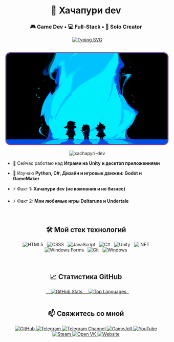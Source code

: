 <h1 align="center">👋 Хачапури dev</h1>
<h3 align="center">🎮 Game Dev • 💻 Full-Stack • 🎨 Solo Creator</h3>

<p align="center">
  <a href="https://git.io/typing-svg"><img src="https://readme-typing-svg.herokuapp.com?font=Fira+Code&pause=1000&width=650&lines=Создаю+игры+на+Unity+и+десктоп+приложения!;C%23+%26+Unity+Developer;Привет,+я+Хачапури+dev+(не+компания+или+бизнес)" alt="Typing SVG" /></a>
</p>

<p align="center">
  <img src="deltarune.gif" alt="Deltarune GIF" width="600" style="border-radius: 15px; border: 3px solid #764ba2;" />
</p>

<p align="center">
  <img src="https://komarev.com/ghpvc/?username=xachapyri-dev&label=Profile%20views&color=0e75b6&style=flat" alt="xachapyri-dev" />
</p>

- 🔭 Сейчас работаю над **Играми на Unity и десктоп приложениями**

- 🌱 Изучаю **Python, C#, Дизайн и игровые движки: Godot и GameMaker**

- ⚡ Факт 1: **Хачапури dev (не компания и не бизнес)**

- ⚡ Факт 2: **Мои любимые игры Deltarune и Undertale**

<br>

<h2 align="center">🛠️ Мой стек технологий</h2>

<p align="center">
  <img src="https://img.shields.io/badge/HTML5-E34F26?style=for-the-badge&logo=html5&logoColor=white" alt="HTML5"/>
  <img src="https://img.shields.io/badge/CSS3-1572B6?style=for-the-badge&logo=css3&logoColor=white" alt="CSS3"/>
  <img src="https://img.shields.io/badge/JavaScript-F7DF1E?style=for-the-badge&logo=javascript&logoColor=black" alt="JavaScript"/>
  <img src="https://img.shields.io/badge/C%23-239120?style=for-the-badge&logo=c-sharp&logoColor=white" alt="C#"/>
  <img src="https://img.shields.io/badge/Unity-100000?style=for-the-badge&logo=unity&logoColor=white" alt="Unity"/>
  <img src="https://img.shields.io/badge/.NET-512BD4?style=for-the-badge&logo=dotnet&logoColor=white" alt=".NET"/>
  <img src="https://img.shields.io/badge/Windows%20Forms-0078D4?style=for-the-badge&logo=windows&logoColor=white" alt="Windows Forms"/>
  <img src="https://img.shields.io/badge/Git-F05032?style=for-the-badge&logo=git&logoColor=white" alt="Git"/>
  <img src="https://img.shields.io/badge/Windows-0078D6?style=for-the-badge&logo=windows&logoColor=white" alt="Windows"/>
</p>

<br>

<h2 align="center">📈 Статистика GitHub</h2>

<div align="center">
  <a href="https://github.com/xachapyri-dev">
    <img height="180em" src="https://github-readme-stats.vercel.app/api?username=xachapyri-dev&show_icons=true&theme=dark&hide_border=true&count_private=true" alt="GitHub Stats" style="border: 0;"/>
    <img height="180em" src="https://github-readme-stats.vercel.app/api/top-langs/?username=xachapyri-dev&theme=dark&hide_border=true&layout=compact&langs_count=8" alt="Top Languages" style="border: 0;"/>
  </a>
</div>

<br>

<h2 align="center">📫 Свяжитесь со мной</h2>

<p align="center">
  <a href="https://github.com/xachapyri-dev" target="_blank">
    <img src="https://img.shields.io/badge/GitHub-100000?style=for-the-badge&logo=github&logoColor=white" alt="GitHub" style="border: 0;"/>
  </a>
  <a href="https://t.me/Cyxoi_XahapyPi" target="_blank">
    <img src="https://img.shields.io/badge/Telegram-2CA5E0?style=for-the-badge&logo=telegram&logoColor=white" alt="Telegram" style="border: 0;"/>
  </a>
  <a href="https://t.me/kroshidanielYouTube" target="_blank">
    <img src="https://img.shields.io/badge/Telegram_Channel-2CA5E0?style=for-the-badge&logo=telegram&logoColor=white" alt="Telegram Channel" style="border: 0;"/>
  </a>
  <a href="https://gamejolt.com/@Cyxoi_XahapyPi" target="_blank">
    <img src="https://img.shields.io/badge/GameJolt-CCFF00?style=for-the-badge&logo=gamejolt&logoColor=black" alt="GameJolt" style="border: 0;"/>
  </a>
  <a href="https://www.youtube.com/@user-xahapyri_dev" target="_blank">
    <img src="https://img.shields.io/badge/YouTube-FF0000?style=for-the-badge&logo=youtube&logoColor=white" alt="YouTube" style="border: 0;"/>
  </a>
  <a href="https://steamcommunity.com/id/Xachapyri_dev/" target="_blank">
    <img src="https://img.shields.io/badge/Steam-000000?style=for-the-badge&logo=steam&logoColor=white" alt="Steam" style="border: 0;"/>
  </a>
  <a href="https://ovk.to/id25958" target="_blank">
    <img src="https://img.shields.io/badge/Open_VK-0077FF?style=for-the-badge&logo=vk&logoColor=white" alt="Open VK" style="border: 0;"/>
  </a>
  <a href="http://k90052gj.beget.tech/" target="_blank">
    <img src="https://img.shields.io/badge/Website-000000?style=for-the-badge&logo=google-chrome&logoColor=white" alt="Website" style="border: 0;"/>
  </a>
</p>
